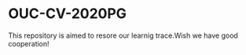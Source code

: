 # OUC-CV-2020PG
This repository is aimed to resore our learnig trace.Wish we have good cooperation!
